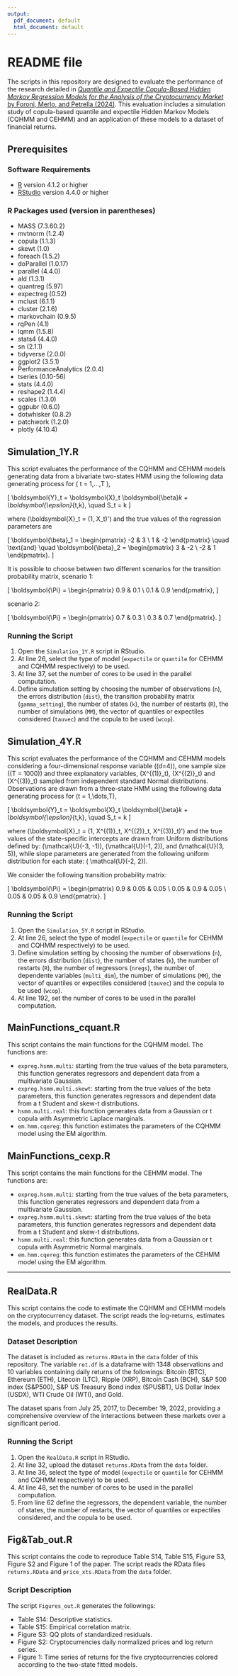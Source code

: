 ```yaml
---
output:
  pdf_document: default
  html_document: default
---
```


# README file

The scripts in this repository are designed to evaluate the performance of the research detailed in [*Quantile and Expectile Copula-Based Hidden Markov Regression Models for the Analysis of the Cryptocurrency Market* by Foroni, Merlo, and Petrella (2024)](https://doi.org/10.48550/arXiv.2307.06400). This evaluation includes a simulation study of copula-based quantile and expectile Hidden Markov Models (CQHMM and CEHMM) and an application of these models to a dataset of financial returns.


## Prerequisites

### Software Requirements

-   [R](https://cran.r-project.org/) version 4.1.2 or higher
-   [RStudio](https://rstudio.com/) version 4.4.0 or higher

### R Packages used (version in parentheses)

- MASS (7.3.60.2)
- mvtnorm (1.2.4)
- copula (1.1.3)
- skewt (1.0)
- foreach (1.5.2)
- doParallel (1.0.17)
- parallel (4.4.0)
- ald (1.3.1)
- quantreg (5.97)
- expectreg (0.52)
- mclust (6.1.1)
- cluster (2.1.6)
- markovchain (0.9.5)
- rqPen (4.1)
- lqmm (1.5.8)
- stats4 (4.4.0)
- sn (2.1.1)
- tidyverse (2.0.0)
- ggplot2 (3.5.1)
- PerformanceAnalytics (2.0.4)
- tseries (0.10-56)
- stats (4.4.0)
- reshape2 (1.4.4)
- scales (1.3.0)
- ggpubr (0.6.0)
- dotwhisker (0.8.2)
- patchwork (1.2.0)
- plotly (4.10.4)


## Simulation_1Y.R

This script evaluates the performance of the CQHMM and CEHMM models generating data from a bivariate two-states HMM using the following data generating process for \( t = 1,...,T \),

\[
\boldsymbol{Y}_t = \boldsymbol{X}_t \boldsymbol{\beta}_k + \boldsymbol{\epsilon}_{t,k}, \quad S_t = k
\]

where \(\boldsymbol{X}_t = (1, X_t)'\) and the true values of the regression parameters are

\[
\boldsymbol{\beta}_1 = \begin{pmatrix}
    -2 & 3 \\
    1 & -2
\end{pmatrix} \quad \text{and} \quad \boldsymbol{\beta}_2 = \begin{pmatrix}
    3 & -2 \\
    -2 & 1
\end{pmatrix}.
\]

It is possible to choose between two different scenarios for the transition probability matrix, scenario 1: 

\[
\boldsymbol{\Pi} = \begin{pmatrix}
    0.9 & 0.1 \\
    0.1 & 0.9
\end{pmatrix},
\]

scenario 2: 

\[
\boldsymbol{\Pi} = \begin{pmatrix}
    0.7 & 0.3 \\
    0.3 & 0.7
\end{pmatrix}.
\]


### Running the Script

1.  Open the `Simulation_1Y.R` script in RStudio.
2.  At line 26, select the type of model (`expectile` or `quantile` for CEHMM and CQHMM respectively) to be used.
3.  At line 37, set the number of cores to be used in the parallel computation.
4.  Define simulation setting by choosing the number of observations (`n`), the errors distribution (`dist`),       the transition probability matrix (`gamma_setting`), the number of states (`k`), the number of restarts (`R`), the number of simulations (`MM`), the vector of quantiles or expectiles considered (`tauvec`) and the copula to be used (`wcop`).


## Simulation_4Y.R

This script evaluates the performance of the CQHMM and CEHMM models considering a four-dimensional response variable (\(d=4\)), one sample size (\(T = 1000\)) and three explanatory variables, \(X^{(1)}_t\), \(X^{(2)}_t\) and \(X^{(3)}_t\) sampled from independent standard Normal distributions. Observations are drawn from a three-state HMM using the following data generating process for \(t = 1,\dots,T\),

\[
\boldsymbol{Y}_t = \boldsymbol{X}_t \boldsymbol{\beta}_k + \boldsymbol{\epsilon}_{t,k}, \quad S_t = k
\]

where \(\boldsymbol{X}_t = (1, X^{(1)}_t, X^{(2)}_t, X^{(3)}_t)'\) and the true values of the state-specific intercepts are drawn from Uniform distributions defined by: \(\mathcal{U}(-3, -1)\), \(\mathcal{U}(-1, 2)\), and \(\mathcal{U}(3, 5)\), while slope parameters are generated from the following uniform distribution for each state: \( \mathcal{U}(-2, 2)\).

We consider the following transition probability matrix:

\[
\boldsymbol{\Pi} = \begin{pmatrix}
    0.9 & 0.05 & 0.05 \\
    0.05 & 0.9 & 0.05 \\
    0.05 & 0.05 & 0.9
\end{pmatrix}.
\]


### Running the Script

1.  Open the `Simulation_5Y.R` script in RStudio.
2.  At line 26, select the type of model (`expectile` or `quantile` for CEHMM and CQHMM respectively) to be used.
3.  Define simulation setting by choosing the number of observations (`n`), the errors distribution (`dist`), the number of states (`k`), the number of restarts (`R`), the number of regressors (`nregs`), the number of dependente variables (`multi_dim`), the number of simulations (`MM`), the vector of quantiles or expectiles considered (`tauvec`) and the copula to be used (`wcop`).
3.  At line 192, set the number of cores to be used in the parallel computation.



## MainFunctions_cquant.R
This script contains the main functions for the CQHMM model. The functions are:

-   `expreg.hsmm.multi`: starting from the true values of the beta parameters, this function generates regressors and dependent data from a multivariate Gaussian.
-   `expreg.hsmm.multi.skewt`: starting from the true values of the beta parameters, this function generates regressors and dependent data from a t Student and skew-t distributions.
-   `hsmm.multi.real`: this function generates data from a Gaussian or t copula with Asymmetric Laplace marginals.
-   `em.hmm.cqereg`: this function estimates the parameters of the CQHMM model using the EM algorithm.


## MainFunctions_cexp.R
This script contains the main functions for the CEHMM model. The functions are:

-   `expreg.hsmm.multi`: starting from the true values of the beta parameters, this function generates regressors and dependent data from a multivariate Gaussian.
-   `expreg.hsmm.multi.skewt`: starting from the true values of the beta parameters, this function generates regressors and dependent data from a t Student and skew-t distributions.
-   `hsmm.multi.real`: this function generates data from a Gaussian or t copula with Asymmetric Normal marginals.
-   `em.hmm.cqereg`: this function estimates the parameters of the CEHMM model using the EM algorithm.

----------------------------------------------------------------------------------------------------------------------------
## RealData.R
This script contains the code to estimate the CQHMM and CEHMM models on the cryptocurrency dataset. The script reads the log-returns, estimates the models, and produces the results.

### Dataset Description
The dataset is included as `returns.RData` in the `data` folder of this repository.
The variable `ret.df` is a dataframe with 1348 observations and 10 variables containing daily returns of the followings:
Bitcoin (BTC), Ethereum (ETH), Litecoin (LTC), Ripple (XRP), Bitcoin Cash (BCH), S&P 500 index (S&P500), S&P US Treasury Bond index (SPUSBT), US Dollar Index (USDX), WTI Crude Oil (WTI), and Gold.

The dataset spans from July 25, 2017, to December 19, 2022, providing a comprehensive overview of the interactions between these markets over a significant period. 


### Running the Script
1. Open the `RealData.R` script in RStudio.
2. At line 32, upload the dataset `returns.RData` from the `data` folder.
3. At line 36, select the type of model (`expectile` or `quantile` for CEHMM and CQHMM respectively) to be used.
4. At line 48, set the number of cores to be used in the parallel computation.
5. From line 62 define the regressors, the dependent variable, the number of states, the number of restarts, the vector of quantiles or expectiles considered, and the copula to be used.


## Fig&Tab_out.R
This script contains the code to reproduce Table S14, Table S15, Figure S3, Figure S2 and Figure 1 of the paper. The script reads the RData files `returns.RData` and `price_xts.RData` from the `data` folder.

### Script Description
The script `Figures_out.R` generates the followings:

- Table S14: Descriptive statistics.
- Table S15: Empirical correlation matrix.
- Figure S3: QQ plots of standardized residuals.
- Figure S2: Cryptocurrencies daily normalized prices and log return series.
- Figure 1: Time series of returns for the five cryptocurrencies colored according to the two-state fitted models.